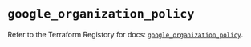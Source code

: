 # `google_organization_policy`

Refer to the Terraform Registory for docs: [`google_organization_policy`](https://registry.terraform.io/providers/hashicorp/google-beta/4.67.0/docs/resources/google_organization_policy).
